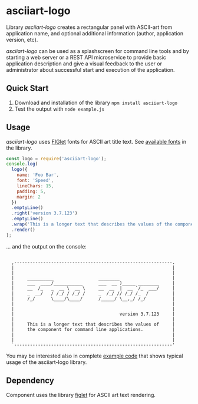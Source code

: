 # asciiart-logo

Library _asciiart-logo_ creates a rectangular panel with ASCII-art from application name, and optional additional information (author, application version, etc).

_asciiart-logo_ can be used as a splashscreen for command line tools and by starting a web server or a REST API microservice to provide basic application description and give a visual feedback to the user or administrator about successful start and execution of the application.

## Quick Start

1. Download and installation of the library `npm install asciiart-logo`
2. Test the output with `node example.js`

## Usage

_asciiart-logo_ uses [FIGlet](http://www.figlet.org/examples.html) fonts for ASCII art title text. See [available fonts](gallery.txt) in the library.

``` JavaScript
const logo = require('asciiart-logo');
console.log(
  logo({
    name: 'Foo Bar',
    font: 'Speed',
    lineChars: 15,
    padding: 5,
    margin: 2
  })
  .emptyLine()
  .right('version 3.7.123')
  .emptyLine()
  .wrap('This is a longer text that describes the values of the component for command line applications.')
  .render()
);
```

... and the output on the console:

``` console

  ,------------------------------------------------------------.  
  |                                                            |  
  |                                                            |  
  |     __________                 ________                    |  
  |     ___  ____/___________      ___  __ )_____ ________     |  
  |     __  /_   _  __ \  __ \     __  __  |  __ `/_  ___/     |  
  |     _  __/   / /_/ / /_/ /     _  /_/ // /_/ /_  /         |  
  |     /_/      \____/\____/      /_____/ \__,_/ /_/          |  
  |                                                            |  
  |                                                            |  
  |                                        version 3.7.123     |  
  |                                                            |  
  |     This is a longer text that describes the values of     |  
  |     the component for command line applications.           |  
  |                                                            |  
  |                                                            |  
  `------------------------------------------------------------'  

```

You may be interested also in complete [example code](./example.js) that shows typical usage of the asciiart-logo library.

## Dependency

Component uses the library [figlet](https://www.npmjs.com/package/figlet) for ASCII art text rendering.
